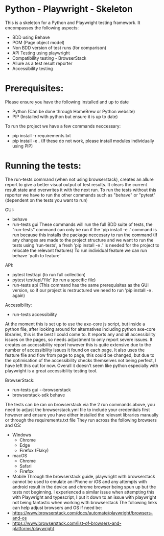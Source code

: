 # Python - Playwright - Skeleton

This is a skeleton for a Python and Playwright testing framework. It encompasses the following aspects:

- BDD using Behave
- POM (Page object model)
- Non BDD version of test runs (for comparison)
- API Testing using playwright
- Compatibility testing - BrowserStack
- Allure as a test result reporter
- Accessibility testing

# Prerequisites:

Please ensure you have the following installed and up to date

- Python (Can be done through HomeBrew or Python website)
- PIP (Installed with python but ensure it is up to date)

To run the project we have a few commands neccessary:

- pip install -r requirements.txt
- pip install -e .
  (If these do not work, please install modules individually using PIP)

# Running the tests:

The run-tests command (when not using browserstack), creates an allure report to give a better visual output of test results. It clears the current result state and overwrites it with the next run. To run the tests without this reporter we have to run the other commands such as "behave" or "pytest"(dependent on the tests you want to run)

GUI:

- behave
- run-tests gui
  These commands will run the full BDD suite of tests, the "run-tests" command can only be run if the 'pip install -e .' command is run because this installs the package neccesary to run the command
  (If any changes are made to the project structure and we want to run the tests using 'run-tests', a fresh 'pip install -e .' is needed for the project to relocate the relevant features)
  To run individual feature we can run behave 'path to feature'

API:

- pytest test/api (to run full collection)
- pytest test/api/'file' (to run a specific file)
- run-tests api
  (This command has the same prerequisites as the GUI version, so if our project is restructured we need to run 'pip install -e . again)

Accessibility:

- run-tests accessibility

At the moment this is set up to use the axe-core js script, but inside a python file, after looking around for alternatives including python axe-core libraries, this is the best I could come to. It reports any and all accessibility issues on the pages, so needs adjustment to only report severe issues. It creates an accessibility report however this is quite extensive due to the number of accessibility issues it found on each page.
It also uses the feature file and flow from page to page, this could be changed, but due to the optimisation of the accessibility checks themselves not being perfect, I have left this out for now. Overall it doesn't seem like python especially with playwright is a great accessibility testing tool.

BrowserStack:

- run-tests gui --browserstack
- browserstack-sdk behave

The tests can be ran on browserstack via the 2 run commands above, you need to adjust the browserstack.yml file to include your credentials first however and ensure you have either installed the relevant libraries manually or through the requirements.txt file
They run across the following browsers and OS:

- Windows
  - Chrome
  - Edge
  - Firefox (Flaky)
- macOS
  - Chrome
  - Safari
  - Firefox
- Mobile
  Through the browserstack guide, playwright with browserstack cannot be used to emulate an iPhone or iOS and any attempts with android result in the device and chrome browser being spun up but the tests not beginning. I experienced a similar issue when attempting this with Playwright and typescript, I put it down to an issue with playwright not being fantastic when working with browserstack
  The following links can help adjust browsers and OS if need be:
- https://www.browserstack.com/docs/automate/playwright/browsers-and-os
- https://www.browserstack.com/list-of-browsers-and-platforms/playwright
